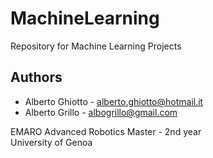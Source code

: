 # MachineLearning
Repository for Machine Learning Projects



## Authors
* Alberto Ghiotto    - alberto.ghiotto@hotmail.it
* Alberto Grillo     - albogrillo@gmail.com



EMARO Advanced Robotics Master - 2nd year  
University of Genoa